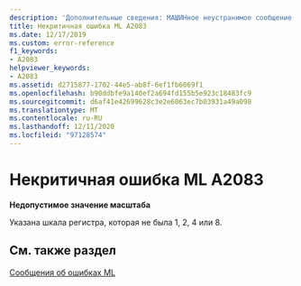 ```yaml
---
description: 'Дополнительные сведения: МАШИНное неустранимое сообщение об ошибке A2083'
title: Некритичная ошибка ML A2083
ms.date: 12/17/2019
ms.custom: error-reference
f1_keywords:
- A2083
helpviewer_keywords:
- A2083
ms.assetid: d2715877-1702-44e5-ab8f-6ef1fb6069f1
ms.openlocfilehash: b90ddbfe9a140ef2a694fd155b5e923c18483fc9
ms.sourcegitcommit: d6af41e42699628c3e2e6063ec7b03931a49a098
ms.translationtype: MT
ms.contentlocale: ru-RU
ms.lasthandoff: 12/11/2020
ms.locfileid: "97128574"
---
```

# <a name="ml-nonfatal-error-a2083"></a>Некритичная ошибка ML A2083

**Недопустимое значение масштаба**

Указана шкала регистра, которая не была 1, 2, 4 или 8.

## <a name="see-also"></a>См. также раздел

[Сообщения об ошибках ML](ml-error-messages.md)
